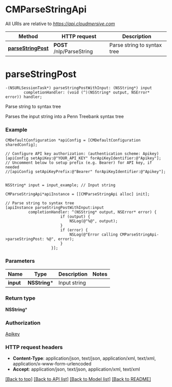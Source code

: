 # CMParseStringApi

All URIs are relative to *https://api.cloudmersive.com*

Method | HTTP request | Description
------------- | ------------- | -------------
[**parseStringPost**](CMParseStringApi.md#parsestringpost) | **POST** /nlp/ParseString | Parse string to syntax tree


# **parseStringPost**
```objc
-(NSURLSessionTask*) parseStringPostWithInput: (NSString*) input
        completionHandler: (void (^)(NSString* output, NSError* error)) handler;
```

Parse string to syntax tree

Parses the input string into a Penn Treebank syntax tree

### Example 
```objc
CMDefaultConfiguration *apiConfig = [CMDefaultConfiguration sharedConfig];

// Configure API key authorization: (authentication scheme: Apikey)
[apiConfig setApiKey:@"YOUR_API_KEY" forApiKeyIdentifier:@"Apikey"];
// Uncomment below to setup prefix (e.g. Bearer) for API key, if needed
//[apiConfig setApiKeyPrefix:@"Bearer" forApiKeyIdentifier:@"Apikey"];


NSString* input = input_example; // Input string

CMParseStringApi*apiInstance = [[CMParseStringApi alloc] init];

// Parse string to syntax tree
[apiInstance parseStringPostWithInput:input
          completionHandler: ^(NSString* output, NSError* error) {
                        if (output) {
                            NSLog(@"%@", output);
                        }
                        if (error) {
                            NSLog(@"Error calling CMParseStringApi->parseStringPost: %@", error);
                        }
                    }];
```

### Parameters

Name | Type | Description  | Notes
------------- | ------------- | ------------- | -------------
 **input** | **NSString***| Input string | 

### Return type

**NSString***

### Authorization

[Apikey](../README.md#Apikey)

### HTTP request headers

 - **Content-Type**: application/json, text/json, application/xml, text/xml, application/x-www-form-urlencoded
 - **Accept**: application/json, text/json, application/xml, text/xml

[[Back to top]](#) [[Back to API list]](../README.md#documentation-for-api-endpoints) [[Back to Model list]](../README.md#documentation-for-models) [[Back to README]](../README.md)

